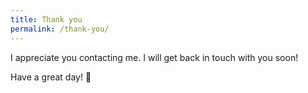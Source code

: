 ```yaml
---
title: Thank you
permalink: /thank-you/
---
```

I appreciate you contacting me. I will get back in touch with you soon!

Have a great day! 🙂